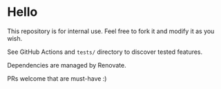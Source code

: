 # Hello

This repository is for internal use. Feel free to fork it and modify it as you wish.

See GitHub Actions and `tests/` directory to discover tested features.

Dependencies are managed by Renovate.

PRs welcome that are must-have :)
